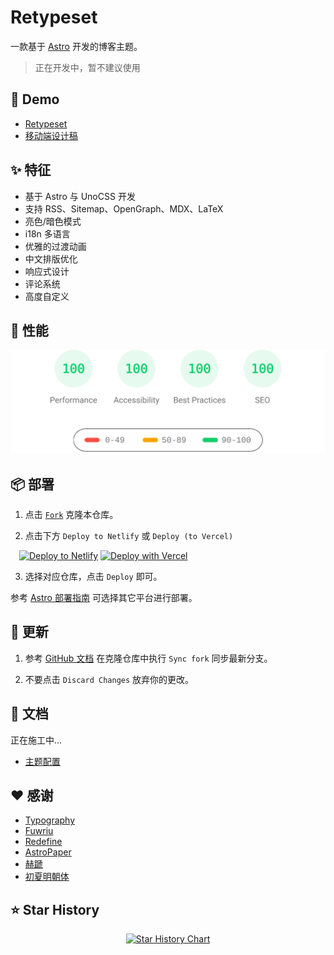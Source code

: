 # Retypeset

一款基于 [Astro](https://astro.build/) 开发的博客主题。

> 正在开发中，暂不建议使用

<!-- 首页宣传图：重新编排，再现版式之美 -->

## 🔎 Demo

- [Retypeset](https://retypeset.radishzz.cc/)
- [移动端设计稿](https://mastergo.com/file/151079538766773?fileOpenFrom=home&page_id=M&source=link_share&shareId=151079538766773)

## ✨ 特征

- 基于 Astro 与 UnoCSS 开发
- 支持 RSS、Sitemap、OpenGraph、MDX、LaTeX
- 亮色/暗色模式
- i18n 多语言
- 优雅的过渡动画
- 中文排版优化
- 响应式设计
- 评论系统
- 高度自定义

## 🚀 性能

<p align="center">
  <a href="https://pagespeed.web.dev/analysis?url=https%3A%2F%2Fretypeset.radishzz.cc%2F">
    <img width="710" alt="Retypeset Lighthouse Score" src=Retypeset-lighthouse-score.svg>
  <a>
</p>

## 📦 部署

1. 点击 [`Fork`](https://github.com/radishzzz/astro-theme-retypeset/fork) 克隆本仓库。

2. 点击下方 `Deploy to Netlify` 或 `Deploy (to Vercel)`

&emsp;[![Deploy to Netlify](https://www.netlify.com/img/deploy/button.svg)](https://app.netlify.com/start)
[![Deploy with Vercel](https://vercel.com/button)](https://vercel.com/new)

3. 选择对应仓库，点击 `Deploy` 即可。

参考 [Astro 部署指南](https://docs.astro.build/zh-cn/guides/deploy/) 可选择其它平台进行部署。

## 🔄 更新

1. 参考 [GitHub 文档](https://docs.github.com/zh/pull-requests/collaborating-with-pull-requests/working-with-forks/syncing-a-fork) 在克隆仓库中执行 `Sync fork` 同步最新分支。

2. 不要点击 `Discard Changes` 放弃你的更改。

## 📄 文档

正在施工中...

- [主题配置](https://github.com/radishzzz/astro-theme-retypeset/blob/master/src/config.ts)

## ❤️ 感谢

- [Typography](https://github.com/moeyua/astro-theme-typography)
- [Fuwriu](https://github.com/saicaca/fuwari)
- [Redefine](https://github.com/EvanNotFound/hexo-theme-redefine)
- [AstroPaper](https://github.com/satnaing/astro-paper)
- [赫蹏](https://github.com/sivan/heti)
- [初夏明朝体](https://github.com/GuiWonder/EarlySummerSerif)

## ⭐ Star History

<p align="center">
<a href="https://star-history.com/#radishzzz/astro-theme-retypeset&Date">
  <picture>
    <source media="(prefers-color-scheme: dark)" srcset="https://api.star-history.com/svg?repos=radishzzz/astro-theme-retypeset&type=Date&theme=dark" />
    <source media="(prefers-color-scheme: light)" srcset="https://api.star-history.com/svg?repos=radishzzz/astro-theme-retypeset&type=Date" />
    <img alt="Star History Chart" src="https://api.star-history.com/svg?repos=radishzzz/astro-theme-retypeset&type=Date" />
  </picture>
</p>
